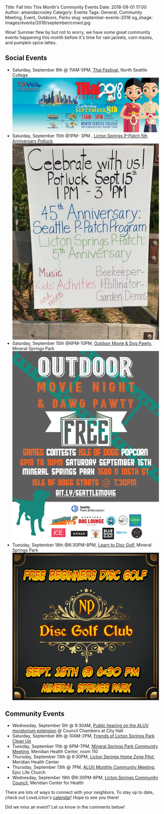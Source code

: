 Title: Fall Into This Month's Community Events
Date: 2018-09-01 17:00
Author: amandacrosley
Category: Events
Tags: General, Community Meeting, Event, Outdoors, Parks
slug: september-events-2018
og_image: images/events/2018/september/crowd.jpg

Wow! Summer flew by but not to worry, we have some great community events happening this month before it's time for rain jackets, corn mazes, and pumpkin spice lattes.

## Social Events

*   Saturday, September 8th @ 11AM-5PM, [Thai Festival](https://www.facebook.com/events/2043515432535184/), North Seattle College
[![Thai Festival!](/images/events/2018/september/thai.jpg)](/images/events/2018/september/thai.jpg)
*   Saturday, September 15th @1PM- 3PM , [Licton Springs P-Patch 5th Anniversary Potluck](https://www.facebook.com/events/318018722104303/)
[![P-Patch 5th Anniversary Party!](/images/events/2018/september/ppatch_party.jpg)](/images/events/2018/september/ppatch_party.jpg)
*   Saturday, September 15th @6PM-10PM, [Outdoor Movie & Dog Pawty](https://www.facebook.com/events/2045140935551342/), Mineral Springs Park
[![Outdoor Movie and Dog Pawty!](/images/events/2018/september/dog_pawty.jpg)](/images/events/2018/september/dog_pawty.jpg)
*   Tuesday, September 18th @6:30PM-8PM, [Learn to Disc Golf,](https://www.facebook.com/events/1749802818460952/) Mineral Springs Park
[![Free Begineers Disc Golf!](/images/events/2018/september/disc_golf.jpg)](/images/events/2018/september/disc_golf.jpg)

## Community Events

*   Wednesday, September 5th @ 9:30AM, [Public hearing on the ALUV moratorium extension](https://lovelicton.com/the-time-to-rezone-aurora-is-now.html) @ Council Chambers at City Hall
*   Saturday, September 8th @ 10AM-2PM, [Friends of Licton Springs Park Clean Up](https://lictonsprings.org/work_party.pdf)
*   Tuesday, September 11th @ 6PM-7PM, [Mineral Springs Park Community Meeting](https://www.facebook.com/events/208110006726182/), Meridian Health Center, room 110
*   Thursday, September 13th @ 6:30PM, [Licton Springs Home Zone Pilot](https://lovelicton.com/home-zone-2018.html), Meridian Health Center
*   Thursday, September 13th @ 7PM, [ALUV Monthly Community Meeting](https://www.facebook.com/events/274976659772168/), Epic Life Church
*   Wednesday, September 19th @6:30PM-8PM, [Licton Springs Community Council](https://lictonsprings.org/), Meridian Center for Health

There are lots of ways to connect with your neighbors. To stay up to date, check out LoveLicton's [calendar](https://lovelicton.com/pages/community-calendar.html)!  Hope to see you there!

Did we miss an event? Let us know in the comments below!

